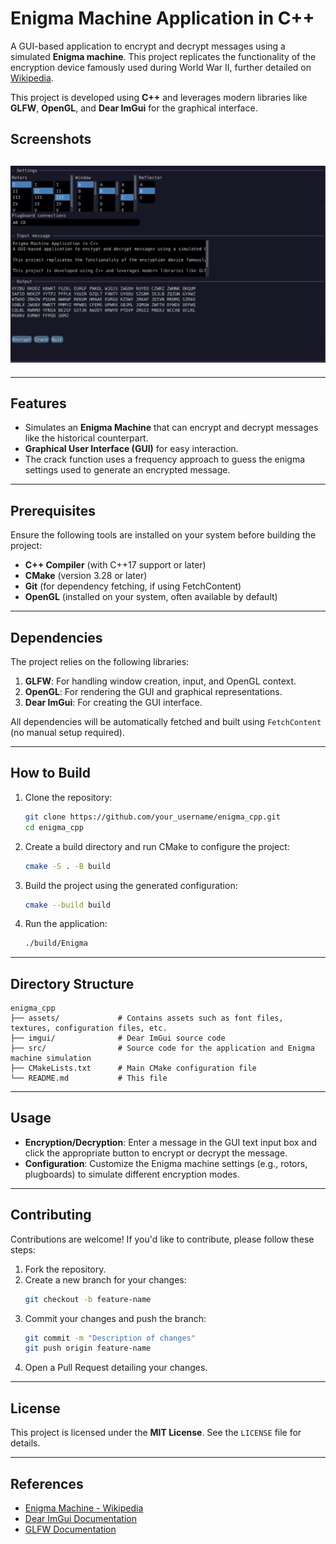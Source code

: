 # Enigma Machine Application in C++

A GUI-based application to encrypt and decrypt messages using a simulated **Enigma machine**. This project replicates the functionality of the encryption device famously used during World War II, further detailed on [Wikipedia](https://en.wikipedia.org/wiki/Enigma_machine).

This project is developed using **C++** and leverages modern libraries like **GLFW**, **OpenGL**, and **Dear ImGui** for the graphical interface.

## Screenshots

![Alt Text](./screenshot.png)
---

---

## Features

- Simulates an **Enigma Machine** that can encrypt and decrypt messages like the historical counterpart.
-  **Graphical User Interface (GUI)** for easy interaction.
- The crack function uses a frequency approach to guess the enigma settings used to generate an encrypted message.

---

## Prerequisites

Ensure the following tools are installed on your system before building the project:

- **C++ Compiler** (with C++17 support or later)
- **CMake** (version 3.28 or later)
- **Git** (for dependency fetching, if using FetchContent)
- **OpenGL** (installed on your system, often available by default)

---

## Dependencies

The project relies on the following libraries:

1. **GLFW**: For handling window creation, input, and OpenGL context.
2. **OpenGL**: For rendering the GUI and graphical representations.
3. **Dear ImGui**: For creating the GUI interface.

All dependencies will be automatically fetched and built using `FetchContent` (no manual setup required).

---

## How to Build

1. Clone the repository:
   ```bash
   git clone https://github.com/your_username/enigma_cpp.git
   cd enigma_cpp
   ```

2. Create a build directory and run CMake to configure the project:
   ```bash
   cmake -S . -B build
   ```

3. Build the project using the generated configuration:
   ```bash
   cmake --build build
   ```

4. Run the application:
   ```bash
   ./build/Enigma
   ```

---

## Directory Structure

```plaintext
enigma_cpp
├── assets/             # Contains assets such as font files, textures, configuration files, etc.
├── imgui/              # Dear ImGui source code
├── src/                # Source code for the application and Enigma machine simulation
├── CMakeLists.txt      # Main CMake configuration file
└── README.md           # This file
```

---

## Usage

- **Encryption/Decryption**: Enter a message in the GUI text input box and click the appropriate button to encrypt or decrypt the message.
- **Configuration**: Customize the Enigma machine settings (e.g., rotors, plugboards) to simulate different encryption modes.

---

## Contributing

Contributions are welcome! If you'd like to contribute, please follow these steps:

1. Fork the repository.
2. Create a new branch for your changes:
   ```bash
   git checkout -b feature-name
   ```
3. Commit your changes and push the branch:
   ```bash
   git commit -m "Description of changes"
   git push origin feature-name
   ```
4. Open a Pull Request detailing your changes.

---

## License

This project is licensed under the **MIT License**. See the `LICENSE` file for details.

---

## References

- [Enigma Machine - Wikipedia](https://en.wikipedia.org/wiki/Enigma_machine)
- [Dear ImGui Documentation](https://github.com/ocornut/imgui)
- [GLFW Documentation](https://www.glfw.org/docs/latest/)
